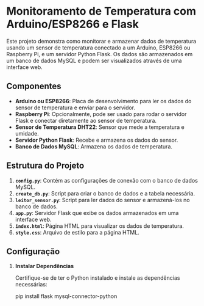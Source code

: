 # Monitoramento de Temperatura com Arduino/ESP8266 e Flask

Este projeto demonstra como monitorar e armazenar dados de temperatura usando um sensor de temperatura conectado a um Arduino, ESP8266 ou Raspberry Pi, e um servidor Python Flask. Os dados são armazenados em um banco de dados MySQL e podem ser visualizados através de uma interface web.

## Componentes

- **Arduino ou ESP8266**: Placa de desenvolvimento para ler os dados do sensor de temperatura e enviar para o servidor.
- **Raspberry Pi**: Opcionalmente, pode ser usado para rodar o servidor Flask e conectar diretamente ao sensor de temperatura.
- **Sensor de Temperatura DHT22**: Sensor que mede a temperatura e umidade.
- **Servidor Python Flask**: Recebe e armazena os dados do sensor.
- **Banco de Dados MySQL**: Armazena os dados de temperatura.

## Estrutura do Projeto

1. **`config.py`**: Contém as configurações de conexão com o banco de dados MySQL.
2. **`create_db.py`**: Script para criar o banco de dados e a tabela necessária.
3. **`leitor_sensor.py`**: Script para ler dados do sensor e armazená-los no banco de dados.
4. **`app.py`**: Servidor Flask que exibe os dados armazenados em uma interface web.
5. **`index.html`**: Página HTML para visualizar os dados de temperatura.
6. **`style.css`**: Arquivo de estilo para a página HTML.

## Configuração

1. **Instalar Dependências**

   Certifique-se de ter o Python instalado e instale as dependências necessárias:

   pip install flask mysql-connector-python
